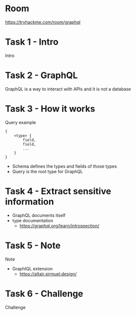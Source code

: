 # Room
https://tryhackme.com/room/graphql

# Task 1 - Intro
Intro

# Task 2 - GraphQL
GraphQL is a way to interact with APIs and it is not a database

# Task 3 - How it works
Query example
```
{ 
    <type> {
        field,
        field,
        ...
    }
}
```

* Schema defines the types and fields of those types
* Query is the root type for GraphQL

# Task 4 - Extract sensitive information
* GraphQL documents itself
* type documentation
  * https://graphql.org/learn/introspection/

# Task 5 - Note
Note
* GraphIQL extension
  * https://altair.sirmuel.design/

# Task 6 - Challenge
Challenge